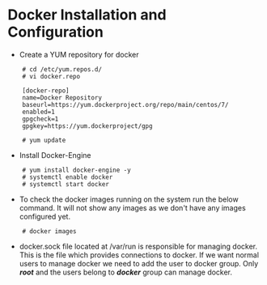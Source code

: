 # Docker Installation and Configuration

- Create a YUM repository for docker
```
	# cd /etc/yum.repos.d/
	# vi docker.repo
	
	[docker-repo]
	name=Docker Repository
	baseurl=https://yum.dockerproject.org/repo/main/centos/7/
	enabled=1
	gpgcheck=1
	gpgkey=https://yum.dockerproject/gpg

	# yum update
```

- Install Docker-Engine
```
	# yum install docker-engine -y
	# systemctl enable docker
	# systemctl start docker
```

- To check the docker images running on the system run the below command. It will not show any images as we don't have any images configured yet.
```
	# docker images
```

- docker.sock file located at /var/run is responsible for managing docker. This is the file which provides connections to docker. If we want normal users to manage docker we need to add the user to docker group. Only ***root*** and the users belong to ***docker*** group can manage docker.
